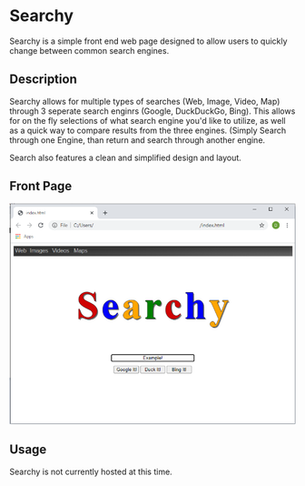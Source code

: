 # Searchy

Searchy is a simple front end web page designed to allow users to quickly change between common search engines.

## Description

Searchy allows for multiple types of searches (Web, Image, Video, Map) through 3 seperate search enginrs (Google, DuckDuckGo, Bing). This allows for on the fly selections of what search engine you'd like to utilize, as well as a quick way to compare results from the three engines. (Simply Search through one Engine, than return and search through another engine.  

Search also features a clean and simplified design and layout.

## Front Page

![Screenshot of the Searchy Front Page](https://github.com/danielhwile/Searchy/blob/main/ReadmeImages/FrontPage.png)

## Usage

Searchy is not currently hosted at this time.

 
